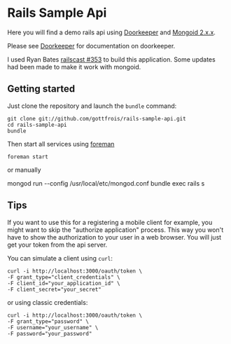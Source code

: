 # Rails Sample Api

Here you will find a demo rails api using [Doorkeeper](https://github.com/applicake/doorkeeper/)
and [Mongoid 2.x.x](http://two.mongoid.org/).

Please see [Doorkeeper](https://github.com/applicake/doorkeeper/) for documentation on doorkeeper.

I used Ryan Bates [railscast #353](http://railscasts.com/episodes/353-oauth-with-doorkeeper) to
build this application. Some updates had been made to make it work with mongoid.

## Getting started

Just clone the repository and launch the `bundle` command:

    git clone git://github.com/gottfrois/rails-sample-api.git
    cd rails-sample-api
    bundle

Then start all services using [foreman](http://rubygems.org/gems/foreman)

    foreman start

or manually

mongod run --config /usr/local/etc/mongod.conf
bundle exec rails s

## Tips

If you want to use this for a registering a mobile client for example, you might want
to skip the "authorize application" process. This way you won't have to show
the authorization to your user in a web browser. You will just get your token from
the api server.

You can simulate a client using `curl`:

    curl -i http://localhost:3000/oauth/token \
    -F grant_type="client_credentials" \
    -F client_id="your_application_id" \
    -F client_secret="your_secret"

or using classic credentials:

    curl -i http://localhost:3000/oauth/token \
    -F grant_type="password" \
    -F username="your_username" \
    -F password="your_password"
